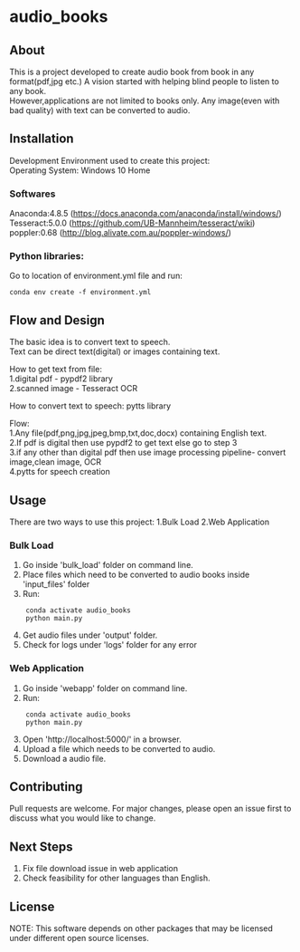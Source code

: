 # audio_books

## About  
This is a project developed to create audio book from book in any format(pdf,jpg etc.) 
A vision started with helping blind people to listen to any book.  
However,applications are not limited to books only. Any image(even with bad quality) with text can be converted to audio.
 

## Installation
Development Environment used to create this project:  
Operating System: Windows 10 Home  

### Softwares
Anaconda:4.8.5 (https://docs.anaconda.com/anaconda/install/windows/)    
Tesseract:5.0.0 (https://github.com/UB-Mannheim/tesseract/wiki)   
poppler:0.68 (http://blog.alivate.com.au/poppler-windows/)

### Python libraries:
Go to location of environment.yml file and run:  
```
conda env create -f environment.yml
```
## Flow and Design
The basic idea is to convert text to speech.  
Text can be direct text(digital) or images containing text.

How to get text from file:  
1.digital pdf - pypdf2 library  
2.scanned image - Tesseract OCR  

How to convert text to speech:
pytts library

Flow:  
1.Any file(pdf,png,jpg,jpeg,bmp,txt,doc,docx) containing English text.  
2.If pdf is digital  then use pypdf2 to get text else go to step 3  
3.if any other than digital pdf then use image processing pipeline- convert image,clean image, OCR  
4.pytts for speech creation  

## Usage
There are two ways to use this project:
1.Bulk Load
2.Web Application
### Bulk Load
1. Go inside 'bulk_load' folder on command line.  
2. Place files which need to be converted to audio books inside 'input_files' folder  
3. Run:
  ``` 
      conda activate audio_books  
      python main.py       
  ```
4. Get audio files under 'output' folder.  
5. Check for logs under 'logs' folder for any error  
 
### Web Application
1. Go inside 'webapp' folder on command line.
2. Run:
  ``` 
      conda activate audio_books  
      python main.py       
  ```
3. Open 'http://localhost:5000/' in a browser.
4. Upload a file which needs to be converted to audio.
5. Download a audio file.


## Contributing
Pull requests are welcome. For major changes, please open an issue first to discuss what you would like to change.

## Next Steps
1. Fix file download issue in web application
2. Check feasibility for other languages than English.

## License


NOTE: This software depends on other packages that may be licensed under different open source licenses.